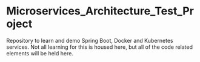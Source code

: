 # Microservices_Architecture_Test_Project
Repository to learn and demo Spring Boot, Docker and Kubernetes services. Not all learning for this is housed here, but all of the code related elements will be held here.
